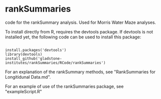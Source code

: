 # rankSummaries
code for the rankSummary analysis. Used for Morris Water Maze analyses.

To install directly from R, requires the devtools package. If devtools is not installed yet, the following code can be used to install this package:

<pre><code>
install.packages('devtools')
library(devtools)
install_github('gladstone-institutes/rankSummaries/RCode/rankSummaries')  </code></pre>

For an explanation of the rankSummary methods, see "RankSummaries for Longitidunal Data.md".

For an example of use of the rankSummaries package, see "exampleScript.R"
